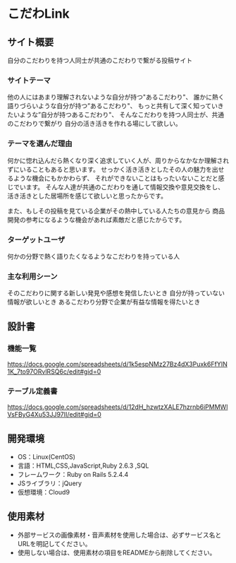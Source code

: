 # こだわLink

## サイト概要
自分のこだわりを持つ人同士が共通のこだわりで繋がる投稿サイト

### サイトテーマ
 他の人にはあまり理解されないような自分が持つ"あるこだわり"、
 誰かに熱く語りづらいような自分が持つ”あるこだわり"、
 もっと共有して深く知っていきたいような”自分が持つあるこだわり"、
 そんなこだわりを持つ人同士が、共通のこだわりで繋がり
 自分の活き活きを作れる場にして欲しい。
 

### テーマを選んだ理由
何かに惚れ込んだら熱くなり深く追求していく人が、周りからなかなか理解されずにいることもあると思います。
せっかく活き活きとしたその人の魅力を出せるような機会にもかかわらず、
それができないことはもったいないことだと感じでいます。
そんな人達が共通のこだわりを通して情報交換や意見交換をし、
活き活きとした居場所を感じて欲しいと思ったからです。

また、もしその投稿を見ている企業がその熱中している人たちの意見から
商品開発の参考になるような機会があれば素敵だと感じたからです。

### ターゲットユーザ
何かの分野で熱く語りたくなるようなこだわりを持っている人

### 主な利用シーン
そのこだわりに関する新しい発見や感想を発信したいとき
自分が持っていない情報が欲しいとき
あるこだわり分野で企業が有益な情報を得たいとき


## 設計書

### 機能一覧
https://docs.google.com/spreadsheets/d/1k5espNMz27Bz4dX3Puxk6FfYIN1K_7to97ORvlRSQ6c/edit#gid=0

### テーブル定義書
https://docs.google.com/spreadsheets/d/12dH_hzwtzXALE7hzrnb6iPMMWlVsFByG4Xu53JJ97II/edit#gid=0
## 開発環境
- OS：Linux(CentOS)
- 言語：HTML,CSS,JavaScript,Ruby 2.6.3 ,SQL
- フレームワーク：Ruby on Rails 5.2.4.4
- JSライブラリ：jQuery
- 仮想環境：Cloud9

## 使用素材
- 外部サービスの画像素材・音声素材を使用した場合は、必ずサービス名とURLを明記してください。
- 使用しない場合は、使用素材の項目をREADMEから削除してください。
